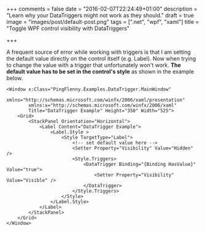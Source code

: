 +++
comments = false
date = "2016-02-07T22:24:49+01:00"
description = "Learn why your DataTriggers might not work as they should."
draft = true
image = "images/post/default-post.png"
tags = [".net", "wpf", "xaml"]
title = "Toggle WPF control visibility with DataTriggers"

+++

A frequent source of error while working with triggers is that I am setting the default value directly on the control itself (e.g. Label). Now when trying to change the value with a trigger that unfortunately won't work. **The default value has to be set in the control's style** as shown in the example below.

~~~aspnet
<Window x:Class="PingFlenny.Examples.DataTrigger.MainWindow"
        xmlns="http://schemas.microsoft.com/winfx/2006/xaml/presentation"
        xmlns:x="http://schemas.microsoft.com/winfx/2006/xaml"
        Title="DataTrigger Example" Height="350" Width="525">
    <Grid>
        <StackPanel Orientation="Horizontal">
            <Label Content="DataTrigger Example">
                <Label.Style >
                    <Style TargetType="Label">
						<!-- set default value here -->
                        <Setter Property="Visibility" Value="Hidden" />
                        <Style.Triggers>
                            <DataTrigger Binding="{Binding HasValue}" Value="true">
                                <Setter Property="Visibility" Value="Visible" />
                            </DataTrigger>
                        </Style.Triggers>
                    </Style>
                </Label.Style>
            </Label>
        </StackPanel>
    </Grid>
</Window>
~~~